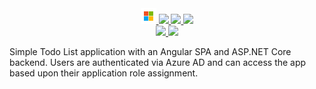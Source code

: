 <!-- Row 1 - Links to Azure documentation, GitHub, and Share -->
<span style="display:block;text-align:center">
  <a href="https://github.com/Azure-Samples/ms-identity-javascript-angular-spa-dotnetcore-webapi-roles-groups/tree/master/chapter1">
    <img width="25px" src="https://github.com/ralacher/azure-dashboards/blob/main/widgets/images/microsoft.png?raw=true">
  </a>
  <a href="https://github.com/Azure-Samples/ms-identity-javascript-angular-spa-dotnetcore-webapi-roles-groups/tree/master/chapter1">
    <img width="25px" src="https://github.githubassets.com/images/modules/logos_page/GitHub-Mark.png">
  </a>
  <a href="mailto:?subject=Azure AD Authentication-using Azure AD Application Roles (Preview)&body=Links%20from%20our%20discussion%20today.%0A%0ADocumentation%0Ahttps%3A%2F%2Fgithub.com%2FAzure-Samples%2Fms-identity-javascript-angular-spa-dotnetcore-webapi-roles-groups%2Ftree%2Fmaster%2Fchapter1%0A%0AGitHub%20Code%0Ahttps%3A%2F%2Fgithub.com%2FAzure-Samples%2Fms-identity-javascript-angular-spa-dotnetcore-webapi-roles-groups%2Ftree%2Fmaster%2Fchapter1%0A%0ACost%20Estimate%0Ahttps%3A%2F%2Fazure.com%2Fe%2F7a8c6d5e92594e149a0ce6fe368cb04b">
    <img src="https://freepngimg.com/thumb/logo/64838-icons-symbol-envelope-computer-mail-logo-email.png" height="25px"/>
  </a>
  <a href="https://portal.azure.com/#create/Microsoft.Template/uri/https%3A%2F%2Fraw.githubusercontent.com%2Fralacher%2Fazure-demos%2Fmain%2Fmanaged-applications%2FdeployTemplate.json" target="_blank">
    <img height="25px" src="https://aka.ms/deploytoazurebutton"/>
  </a>
</span>
<!-- Row 2 - Shields to display demo information -->
<span style="display:block;text-align:center">
  <a href="https://azure.com/e/7a8c6d5e92594e149a0ce6fe368cb04b">
    <img src="https://img.shields.io/badge/Cost-$70/month-success" />
  </a>
  <img src="https://img.shields.io/badge/Time-6 minutes-success" />
</span>

<!-- Row 3 - Demo description -->
Simple Todo List application with an Angular SPA and ASP.NET Core backend. Users are authenticated via Azure AD and can access the app based upon their application role assignment.